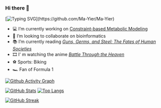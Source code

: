 ### Hi there 👋

<!--
**Ma-Yier/Ma-Yier** is a ✨ _special_ ✨ repository because its `README.md` (this file) appears on your GitHub profile.
-->

<!--
[![Typing SVG](https://readme-typing-svg.demolab.com/?lines=Welcome+to+my+GitHub+profile...;Here+are+some+information+about+my+GitHub;...&backgroud=34495E&color=41B883FE&pause=1&multiline=true&size=18&font=Handjet)](https://github.com/Ma-Yier/Ma-Yier)
-->

[![Typing SVG](https://readme-typing-svg.demolab.com?font=Handjet&size=40&pause=500&color=41B883&background=34495EFE&multiline=true&width=800&height=110&lines=Welcome+to+my+GitHub+profile+...;Here+is+some+information+about+my+GitHub+...)](https://github.com/Ma-Yier/Ma-Yier)



- ‍💻 I’m currently working on [Constraint-based Metabolic Modeling](https://github.com/Ma-Yier/RatGene)
- 👯 I’m looking to collaborate on bioinformatics
- 📚 I’m currently reading [*Guns, Germs, and Steel: The Fates of Human Societies*](https://en.wikipedia.org/wiki/Guns,_Germs,_and_Steel)
- 🎞️ I' m watching the anime [*Battle Through the Heaven*](https://www.youtube.com/watch?v=ZSs671MXzCg&list=PLLAr5GYz8LF7KoDIHH671JPd0cJ-qDmd6&ab_channel=%E9%98%85%E6%96%87%E5%8A%A8%E7%94%BB%E5%AE%98%E6%96%B9%E9%A2%91%E9%81%93YuewenAnimation)
- ⚽ Sports: Biking
- 🏎️ Fan of Formula 1



[![Github Activity Graph](https://github-readme-activity-graph.vercel.app/graph?username=Ma-Yier&theme=vue&area=true)](https://github.com/Ma-Yier/Ma-Yier)


[![GitHub Stats](https://github-readme-stats.vercel.app/api?username=Ma-Yier&theme=vue&show_icons=true&hide=prs&rank_icon=github&card_width=450)](https://github.com/Ma-Yier/Ma-Yier)
[![Top Langs](https://github-readme-stats.vercel.app/api/top-langs/?username=Ma-Yier&layout=compact&card_width=390)](https://github.com/Ma-Yier/Ma-Yier)


[![GitHub Streak](https://streak-stats.demolab.com?user=Ma-Yier&theme=vue-dark&hide_border=true&border_radius=20&card_width=750)](https://github.com/Ma-Yier/Ma-Yier)

